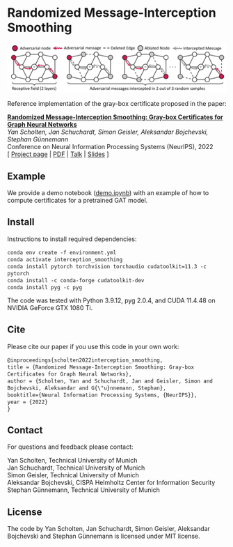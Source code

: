 # Randomized Message-Interception Smoothing

<img src="./logo.svg">

Reference implementation of the gray-box certificate proposed in the paper:

**<a href='https://openreview.net/pdf?id=t0VbBTw-o8'>Randomized Message-Interception Smoothing: Gray-box Certificates for Graph Neural Networks</a>**<br>
*Yan Scholten, Jan Schuchardt, Simon Geisler, Aleksandar Bojchevski, Stephan Günnemann*<br>
Conference on Neural Information Processing Systems (NeurIPS), 2022<br>
[ <a href='https://www.cs.cit.tum.de/daml/interception-smoothing/'>Project page</a> | <a href='https://openreview.net/pdf?id=t0VbBTw-o8'>PDF</a> | <a href='https://www.youtube.com/watch?v=rbFiXrh9Snk'>Talk</a> | <a href='https://yascho.github.io/assets/pdf/scholten2022randomized-slides.pdf'>Slides</a> ]

## Example 

We provide a demo notebook (<a href="./demo.ipynb">demo.ipynb</a>) with an example of how to compute certificates for a pretrained GAT model.

## Install

Instructions to install required dependencies:

```
conda env create -f environment.yml 
conda activate interception_smoothing
conda install pytorch torchvision torchaudio cudatoolkit=11.3 -c pytorch
conda install -c conda-forge cudatoolkit-dev
conda install pyg -c pyg
```

The code was tested with Python 3.9.12, pyg 2.0.4, and CUDA 11.4.48 on NVIDIA GeForce GTX 1080 Ti.

## Cite
Please cite our paper if you use this code in your own work:

```
@inproceedings{scholten2022interception_smoothing,
title = {Randomized Message-Interception Smoothing: Gray-box Certificates for Graph Neural Networks},
author = {Scholten, Yan and Schuchardt, Jan and Geisler, Simon and Bojchevski, Aleksandar and G{\"u}nnemann, Stephan},
booktitle={Neural Information Processing Systems, {NeurIPS}},
year = {2022}
}
```

## Contact

For questions and feedback please contact:

Yan Scholten, Technical University of Munich<br>
Jan Schuchardt, Technical University of Munich<br>
Simon Geisler, Technical University of Munich<br>
Aleksandar Bojchevski, CISPA Helmholtz Center for Information Security<br>
Stephan Günnemann, Technical University of Munich

## License

The code by Yan Scholten, Jan Schuchardt, Simon Geisler, Aleksandar Bojchevski and Stephan Günnemann is licensed under MIT license.
